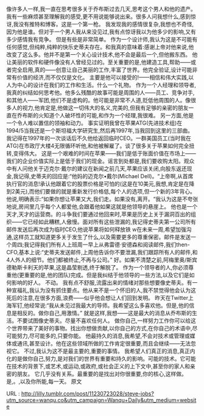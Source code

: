 像许多人一样,我一直在思考很多关于乔布斯过去几天,思考这个男人和他的遗产。我有一些麻烦甚至理解我的感受,更不用说能够说出来。很多人问我想什么,感到惊讶,我没有推特和博客。这是一个第一枪。 
 我发现我的感情很复杂,我想也不奇怪,因为他是谁。但对于一个男人我从来没见过,我有点惊讶我以为他多少的影响,又有多少感情我有竞争。 
 但是有些是非常简单。 
 作为一个设计师,我认为这是不可能有任何感觉,但纯粹,纯粹的快乐史蒂夫存在。和我真的意味着:感谢上帝对他来说,他改变了这么多。他并不是第一个关心设计技术,他不会是最后一个,但他搬东西。 
 他让美丽的软件和硬件像没有人曾经见过的。至关重要的是,他建造工具,帮助——或者完全启用,真的——创意让自己美丽的工作,丰富了世界。他完全验证,设计可能非常有价值的经济,而不仅仅是文化。 
 主要是他可以接受的!——相信和伟大实践,以人为中心的设计在我们的工作和生活。什么一个礼物。 
 作为一个人经理和领导者,我真的纠结如何思考他。他多么残酷的故事可能是周围的人——员工、竞争对手,和其他人——军团,他们不是虚构的。他可能是非常不人道,贬低他周围的人。像很多人的视力,他肯定是,他做这一切伟大的名义,完美的,但我有足够的亲密的朋友一直在乔布斯的火知道个人破坏性的可能,和作为一个经理,我很难。 
 另一方面,他是一个令人难以置信的领袖和动力。 
 事实证明我曾在苹果ATG(先进技术组)在1994/5当我还是一个斯坦福大学研究生,然后再1997年,当我回到这里的三部曲。 
 我记得在1997年的一次谈话后不久他给返回临时CEO。一群美国员工(当时我在ATG)在市政厅大楼4无限循环听他,和他被解雇了。谈了很多关于苹果如何完全扭转,变得伟大。 
 这是一个艰难的时间在苹果——我们是低于账面价值在市场上——我们的企业价值实际上是低于我们的现金。谣言到处都是,我们要收购太阳。观众中有人问他关于迈克尔·戴尔的建议在新闻之前几天,苹果应该关闭,向股东返还现金,我记得,史蒂夫的回应是:“他妈的迈克尔•戴尔(Michael Dell)。“上帝啊,从首席执行官的消息!承认他跟着它的股票价格是可怕的(这是在10美元,我想,肯定是在降到2美元),而他们要做的就是重新发行价格低,每个人的选项,但一个新的3年背心。他说,明确表示:“如果你想让苹果又大,我们走。如果没有,离开。“我认为这是不夸张地说,房间里几乎每个人都爱他,会跟着他如果这就是他领导的悬崖上。 
 他也是一个天才,天才的运营商。的斗争我们要通过他回来时,苹果是历史上关于漏洞百出的组织——它已经如此糟糕,人傲慢。面对所有这些泄漏的,我记得史蒂夫第一公司所有邮件发送后再次成为临时CEO,他说苹果将如何释放铁 
 w在未来一周,希望加强沟通,这样员工就知道更多关于发生了什么,以及需要更多的尊重保密。邮件是发送一个周四;我记得我们所有人上班周一早上从弗雷德·安德森和阅读邮件,我们then-CFO,基本上说:“史蒂夫发送邮件,上周他告诉你不要泄漏,我们跟踪所有人的邮件,和4人外人的细节。他们都被终止,不再与公司。” 
 好。如果不清楚之前,阿梅里奥/斯宾德勒斯卡利天的苹果,这是晶莹剔透,终于解脱了。 
 作为一个领导者的人,你必须尊重他(更重要的是,他的团队)完成。但是我纠结于他领导的一些方法,以及它们是如何影响的好人。 
 不动。 
 我有点不舒服,流露出来的情绪对那些想要像史蒂夫。有一种宣福礼,我认为没有抓住要点。他从来不是一个怀旧的人,我不禁觉得他会认为这死后的注意,在很多方面,浪费——似乎他会想让人们回到发明。 
 昨天在Twitter上海军钉,他经常说:“我从未见过我最大的导师。我希望这么多喜欢他。但是,他的信息是相反的。做你自己,用激情。” 
 就是这样,我想——这是最大的消息从乔布斯的生活。不要试图像史蒂夫。尽量不喜欢任何人。 
 做你自己,一样努力工作你可以给这个世界带来了美好的事物。找出你想做贡献,以你自己的方式,在你自己的术语中,尽可能努力,尽可能多的,只要你能。 
 他最持久的消息,我希望,不会对技术或管理或媒体或通讯,甚至设计。他在这些领域所做的工作肯定很重要,而且会继续——无法忽视它。 
 不过,我认为这不是最主要的,重要的事情。 
 我希望人们真正的消息,真正内化的是做你自己,努力,是对我们的世界有重要和持久的影响。可能的技术。它可能在技术的背景下,或艺术,或运动,或政府,或社会正义的上下文中,甚至你的家人和亲密的朋友。 
 它几乎没有关系。最重要的是找出对你很重要,你的核心,这样做。是,。,以及你所能,每一天。 
 原文 
  
   
  URL : http://lilly.tumblr.com/post/11230723028/steve-jobs?utm_source=wanqu.co&utm_campaign=Wanqu+Daily&utm_medium=website
